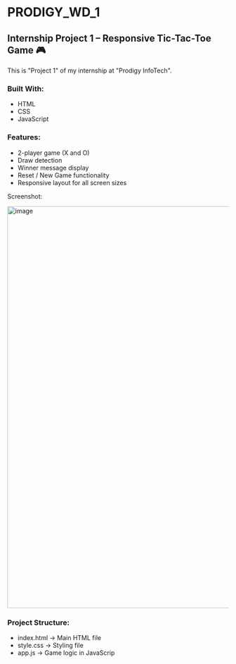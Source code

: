# PRODIGY_WD_1

## Internship Project 1 – Responsive Tic-Tac-Toe Game 🎮

This is "Project 1" of my internship at "Prodigy InfoTech".

### Built With:
- HTML
- CSS
- JavaScript

### Features:
- 2-player game (X and O)
- Draw detection
- Winner message display
- Reset / New Game functionality
- Responsive layout for all screen sizes

Screenshot:

<img width="1076" height="913" alt="image" src="https://github.com/user-attachments/assets/a477737e-68ee-4039-9456-ac759be62f14" />

### Project Structure:
- index.html → Main HTML file
- style.css → Styling file
- app.js → Game logic in JavaScrip
